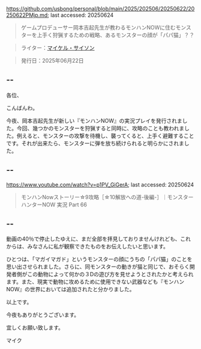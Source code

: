 https://github.com/usbong/personal/blob/main/2025/202506/20250622/20250622PMjp.md; last accessed: 20250624

> ゲームプロデューサー岡本吉起先生が教わるモンハンNOWに住むモンスターを上手く狩猟するための戦略、あるモンスターの顔が「パパ猫」？？

> ライター：[マイケル・サイソン](https://www.linkedin.com/in/michaelsyson/)

> 発行日：2025年06月22日

## --

各位、

こんばんわ。

今夜、岡本吉起先生が新しい『モンハンNOW』の実況プレイを発行されました。今回、幾つかのモンスターを狩猟すると同時に、攻略のことも教われました。例えると、モンスターの攻撃を待機し、襲ってくると、上手く避難することです。それが出来たら、モンスターに弾を放ち続けられると明らかにされました。

## --

https://www.youtube.com/watch?v=p1PV_GiGerA; last accessed: 20250624

> モンハンNowストーリー☆9攻略［☆10解放への道-後編-］｜モンスターハンターNOW 実況 Part 66

## --

動画の40％で停止したゆえに、まだ全部を拝見しておりませんけれども、これからは、みなさんに私が観察できたものをお伝えしたいと思います。

ひとつは、「マガイマガド」というモンスターの顔にうちの「パパ猫」のことを思い出させられました。さらに、同モンスターの動きが猫と同じで、おそらく開発者側がこの動物によって何かの３Dの遊び方を見せようとされたかと考えられます。また、現実で動物に攻めるために使用できない武器なども『モンハンNOW』の世界においては追加されたと分かりました。

以上です。

今夜もありがとうございます。

宜しくお願い致します。

マイク

